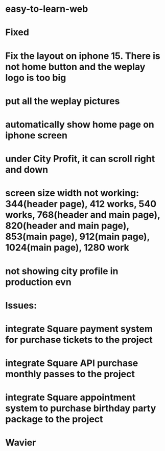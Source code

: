 # easy-to-learn-web


# Fixed
# Fix the layout on iphone 15. There is not home button and the weplay logo is too big
# put all the weplay pictures 
# automatically show home page on iphone screen
# under City Profit, it can scroll right and down
# screen size width not working: 344(header page), 412 works, 540 works, 768(header and main page), 820(header and main page), 853(main page), 912(main page), 1024(main page),  1280 work
# not showing city profile in production evn 

# Issues:

# integrate Square payment system for purchase tickets to the project
# integrate Square API purchase monthly passes to the project
# integrate Square appointment system to purchase birthday party package to the project
# Wavier 
# 
#


